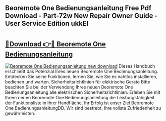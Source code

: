 ## Beoremote One Bedienungsanleitung Free Pdf Download - Part-72w New Repair Owner Guide - User Service Edition ukkEl

# <h2><a href="http://df3u0h.blite.top/?on=Beoremote+One+Bedienungsanleitung">🔗Download 👉🔴 Beoremote One Bedienungsanleitung</a></h2>

[![Beoremote One Bedienungsanleitung new download](https://i.imgur.com/lujVjoI.png)](http://df3u0h.blite.top/?on=Beoremote+One+Bedienungsanleitung)
Dieses Handbuch erschließt das Potenzial Ihres neuen Beoremote One Bedienungsanleitung. Entdecken Sie seine Funktionen, lernen Sie, wie Sie es nahtlos installieren, bedienen und warten. Sicherheitsrichtlinien für elektrische Geräte Bitte beachten Sie bei der Verwendung Ihres neuen Beoremote One Bedienungsanleitung alle elektrischen Sicherheitsrichtlinien. Erleben Sie mit Ihrem neuen Beoremote One Bedienungsanleitung die Leistungsfähigkeit der Funktionsliste in Ihrer Handfläche. Ihr Erfolg ist unser Ziel Beoremote One BedienungsanleitungDD. Wir sind bestrebt, Ihre vollste Zufriedenheit zu gewährleisten.
